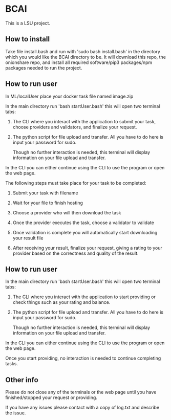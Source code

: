 # BCAI
This is a LSU project.

## How to install
Take file install.bash and run with 'sudo bash install.bash' in the directory which you would like the BCAI directory to be.
It will download this repo, the onionshare repo, and install all required software/pip3 packages/npm packages needed to run the project.

## How to run user
In ML/localUser place your docker task file named image.zip

In the main directory run 'bash startUser.bash' this will open two terminal tabs:

1) The CLI where you interact with the application to submit your task, choose providers and validators, and finalize your request.

2) The python script for file upload and transfer. All you have to do here is input your password for sudo.

	Though no further interaction is needed, this terminal will display information on your file upload and transfer.

In the CLI you can either continue using the CLI to use the program or open the web page.

The following steps must take place for your task to be completed:

1) Submit your task with filename

2) Wait for your file to finish hosting

3) Choose a provider who will then download the task

4) Once the provider executes the task, choose a validator to validate

5) Once validation is complete you will automatically start downloading your result file

6) After receiving your result,  finalize your request, giving a rating to your provider based on the correctness and quality of the result.

## How to run user
In the main directory run 'bash startUser.bash' this will open two terminal tabs:

1) The CLI where you interact with the application to start providing or check things such as your rating and balance.

2) The python script for file upload and transfer. All you have to do here is input your password for sudo.

	Though no further interaction is needed, this terminal will display information on your file upload and transfer.

In the CLI you can either continue using the CLI to use the program or open the web page.

Once you start providing, no interaction is needed to continue completing tasks.

## Other info
Please do not close any of the terminals or the web page until you have finished/stopped your request or providing.

If you have any issues please contact with a copy of log.txt and describe the issue.
